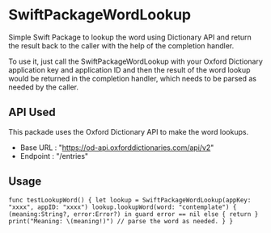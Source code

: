 # SwiftPackageWordLookup

Simple Swift Package to lookup the word using Dictionary API and return the result back to the caller with the help of the completion handler.

To use it, just call the SwiftPackageWordLookup with your Oxford Dictionary application key and application ID and then the result of the word lookup would be returned in the completion handler, which needs to be parsed as needed by the caller.

API Used
-------

This packade uses the Oxford Dictionary API to make the word lookups.
* Base URL : "https://od-api.oxforddictionaries.com/api/v2"
* Endpoint : "/entries"

Usage
-------
`func testLookupWord() {
let lookup = SwiftPackageWordLookup(appKey: "xxxx",
appID: "xxxx")
lookup.lookupWord(word: "contemplate") { (meaning:String?, error:Error?) in
guard error == nil else {
return
}
print("Meaning: \(meaning!)")
// parse the word as needed.
}
}`
